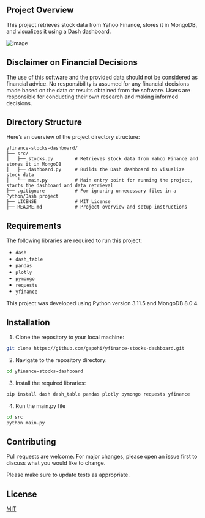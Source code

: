 ## Project Overview

This project retrieves stock data from Yahoo Finance, stores it in MongoDB, and visualizes it using a Dash dashboard.  

![image](https://github.com/user-attachments/assets/83cac1b9-4d5d-4f7d-972b-76db2eec69a5)

## Disclaimer on Financial Decisions

The use of this software and the provided data should not be considered as financial advice. No responsibility is assumed for any financial decisions made based on the data or results obtained from the software. Users are responsible for conducting their own research and making informed decisions.

## Directory Structure

Here’s an overview of the project directory structure:

```plaintext
yfinance-stocks-dashboard/
├── src/
│   ├── stocks.py        # Retrieves stock data from Yahoo Finance and stores it in MongoDB
│   ├── dashboard.py     # Builds the Dash dashboard to visualize stock data
│   └── main.py          # Main entry point for running the project, starts the dashboard and data retrieval
├── .gitignore           # For ignoring unnecessary files in a Python/Dash project
├── LICENSE              # MIT License
├── README.md            # Project overview and setup instructions
```

## Requirements

The following libraries are required to run this project:

*   `dash`
*   `dash_table`
*   `pandas`
*   `plotly`
*   `pymongo`
*   `requests`
*   `yfinance`

This project was developed using Python version 3.11.5 and MongoDB 8.0.4.

## Installation

1. Clone the repository to your local machine:
```bash
git clone https://github.com/gapohi/yfinance-stocks-dashboard.git
```

2. Navigate to the repository directory:
```bash
cd yfinance-stocks-dashboard
```

3. Install the required libraries:
```bash
pip install dash dash_table pandas plotly pymongo requests yfinance
```

4. Run the main.py file
```bash
cd src
python main.py
```

## Contributing

Pull requests are welcome. For major changes, please open an issue first to discuss what you would 
like to change.

Please make sure to update tests as appropriate.

## License

[MIT](https://choosealicense.com/licenses/mit/)
